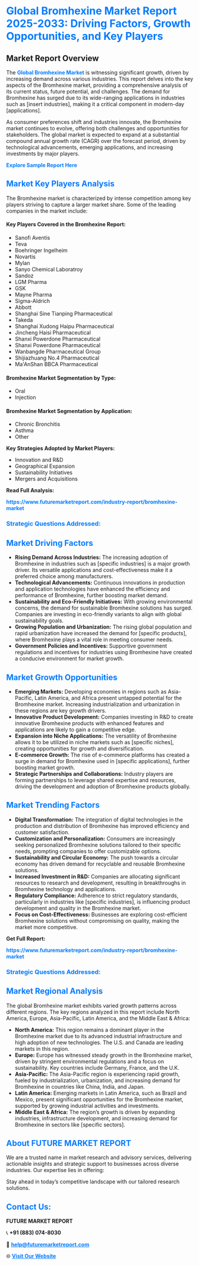 <h1 style="color: #007BFF;">Global Bromhexine Market Report 2025-2033: Driving Factors, Growth Opportunities, and Key Players</h1>

<section id="overview">
<h2>Market Report Overview</h2>
<p>The <a href="https://www.futuremarketreport.com/industry-report/bromhexine-market" style="color: #007BFF; text-decoration: none;"><strong>Global Bromhexine Market</strong></a> is witnessing significant growth, driven by increasing demand across various industries. This report delves into the key aspects of the Bromhexine market, providing a comprehensive analysis of its current status, future potential, and challenges. The demand for Bromhexine has surged due to its wide-ranging applications in industries such as [insert industries], making it a critical component in modern-day [applications].</p>
<p>As consumer preferences shift and industries innovate, the Bromhexine market continues to evolve, offering both challenges and opportunities for stakeholders. The global market is expected to expand at a substantial compound annual growth rate (CAGR) over the forecast period, driven by technological advancements, emerging applications, and increasing investments by major players.</p>
</section>

<section id="overview">
<p><a href="https://www.futuremarketreport.com/request-sample/reportId=90158" style="color: #007BFF; text-decoration: none;"><strong>Explore Sample Report Here</strong></a></p>
</section>

<section id="key-players">
<h2 style="color: #007BFF;">Market Key Players Analysis</h2>
<p>The Bromhexine market is characterized by intense competition among key players striving to capture a larger market share. Some of the leading companies in the market include:</p>
<h4>Key Players Covered in the Bromhexine Report:</h4>
<ul><li>Sanofi Aventis</li><li>Teva</li><li>Boehringer Ingelheim</li><li>Novartis</li><li>Mylan</li><li>Sanyo Chemical Laboratroy</li><li>Sandoz</li><li>LGM Pharma</li><li>GSK</li><li>Mayne Pharma</li><li>Sigma-Aldrich</li><li>Abbott</li><li>Shanghai Sine Tianping Pharmaceutical</li><li>Takeda</li><li>Shanghai Xudong Haipu Pharmaceutical</li><li>Jincheng Haisi Pharmaceutical</li><li>Shanxi Powerdone Pharmaceutical</li><li>Shanxi Powerdone Pharmaceutical</li><li>Wanbangde Pharmaceutical Group</li><li>Shijiazhuang No.4 Pharmaceutical</li><li>Ma&#039;AnShan BBCA Pharmaceutical</li></ul>
<h4>Bromhexine Market Segmentation by Type:</h4>
<ul><li>Oral</li><li>Injection</li></ul>

<h4>Bromhexine Market Segmentation by Application:</h4>
<ul><li>Chronic Bronchitis</li><li>Asthma</li><li>Other</li></ul>
<p><strong>Key Strategies Adopted by Market Players:</strong></p>
<ul>
<li>Innovation and R&D</li>
<li>Geographical Expansion</li>
<li>Sustainability Initiatives</li>
<li>Mergers and Acquisitions</li>
</ul>
</section>

<section>
<p><strong>Read Full Analysis: </strong></p><a href="https://www.futuremarketreport.com/industry-report/bromhexine-market" style="color: #007BFF; text-decoration: none;"><strong>https://www.futuremarketreport.com/industry-report/bromhexine-market</strong></a>
<h3 style="color: #007BFF;">Strategic Questions Addressed:</h3>
</section>

<section id="driving-factors">
<h2 style="color: #007BFF;">Market Driving Factors</h2>
<ul>
<li><strong>Rising Demand Across Industries:</strong> The increasing adoption of Bromhexine in industries such as [specific industries] is a major growth driver. Its versatile applications and cost-effectiveness make it a preferred choice among manufacturers.</li>
<li><strong>Technological Advancements:</strong> Continuous innovations in production and application technologies have enhanced the efficiency and performance of Bromhexine, further boosting market demand.</li>
<li><strong>Sustainability and Eco-Friendly Initiatives:</strong> With growing environmental concerns, the demand for sustainable Bromhexine solutions has surged. Companies are investing in eco-friendly variants to align with global sustainability goals.</li>
<li><strong>Growing Population and Urbanization:</strong> The rising global population and rapid urbanization have increased the demand for [specific products], where Bromhexine plays a vital role in meeting consumer needs.</li>
<li><strong>Government Policies and Incentives:</strong> Supportive government regulations and incentives for industries using Bromhexine have created a conducive environment for market growth.</li>
</ul>
</section>

<section id="growth-opportunities">
<h2 style="color: #007BFF;">Market Growth Opportunities</h2>
<ul>
<li><strong>Emerging Markets:</strong> Developing economies in regions such as Asia-Pacific, Latin America, and Africa present untapped potential for the Bromhexine market. Increasing industrialization and urbanization in these regions are key growth drivers.</li>
<li><strong>Innovative Product Development:</strong> Companies investing in R&D to create innovative Bromhexine products with enhanced features and applications are likely to gain a competitive edge.</li>
<li><strong>Expansion into Niche Applications:</strong> The versatility of Bromhexine allows it to be utilized in niche markets such as [specific niches], creating opportunities for growth and diversification.</li>
<li><strong>E-commerce Growth:</strong> The rise of e-commerce platforms has created a surge in demand for Bromhexine used in [specific applications], further boosting market growth.</li>
<li><strong>Strategic Partnerships and Collaborations:</strong> Industry players are forming partnerships to leverage shared expertise and resources, driving the development and adoption of Bromhexine products globally.</li>
</ul>
</section>

<section id="trending-factors">
<h2 style="color: #007BFF;">Market Trending Factors</h2>
<ul>
<li><strong>Digital Transformation:</strong> The integration of digital technologies in the production and distribution of Bromhexine has improved efficiency and customer satisfaction.</li>
<li><strong>Customization and Personalization:</strong> Consumers are increasingly seeking personalized Bromhexine solutions tailored to their specific needs, prompting companies to offer customizable options.</li>
<li><strong>Sustainability and Circular Economy:</strong> The push towards a circular economy has driven demand for recyclable and reusable Bromhexine solutions.</li>
<li><strong>Increased Investment in R&D:</strong> Companies are allocating significant resources to research and development, resulting in breakthroughs in Bromhexine technology and applications.</li>
<li><strong>Regulatory Compliance:</strong> Adherence to strict regulatory standards, particularly in industries like [specific industries], is influencing product development and quality in the Bromhexine market.</li>
<li><strong>Focus on Cost-Effectiveness:</strong> Businesses are exploring cost-efficient Bromhexine solutions without compromising on quality, making the market more competitive.</li>
</ul>
</section>

<section>
<p><strong>Get Full Report: </strong></p><a href="https://www.futuremarketreport.com/industry-report/bromhexine-market" style="color: #007BFF; text-decoration: none;"><strong>https://www.futuremarketreport.com/industry-report/bromhexine-market</strong></a>
<h3 style="color: #007BFF;">Strategic Questions Addressed:</h3>
</section>


<section id="regional-analysis">
<h2 style="color: #007BFF;">Market Regional Analysis</h2>
<p>The global Bromhexine market exhibits varied growth patterns across different regions. The key regions analyzed in this report include North America, Europe, Asia-Pacific, Latin America, and the Middle East & Africa:</p>
<ul>
<li><strong>North America:</strong> This region remains a dominant player in the Bromhexine market due to its advanced industrial infrastructure and high adoption of new technologies. The U.S. and Canada are leading markets in this region.</li>
<li><strong>Europe:</strong> Europe has witnessed steady growth in the Bromhexine market, driven by stringent environmental regulations and a focus on sustainability. Key countries include Germany, France, and the U.K.</li>
<li><strong>Asia-Pacific:</strong> The Asia-Pacific region is experiencing rapid growth, fueled by industrialization, urbanization, and increasing demand for Bromhexine in countries like China, India, and Japan.</li>
<li><strong>Latin America:</strong> Emerging markets in Latin America, such as Brazil and Mexico, present significant opportunities for the Bromhexine market, supported by growing industrial activities and investments.</li>
<li><strong>Middle East & Africa:</strong> The region’s growth is driven by expanding industries, infrastructure development, and increasing demand for Bromhexine in sectors like [specific sectors].</li>
</ul>
</section>

<footer>
<h2 style="color: #007BFF;">About FUTURE MARKET REPORT</h2>
<p>We are a trusted name in market research and advisory services, delivering actionable insights and strategic support to businesses across diverse industries. Our expertise lies in offering:</p>

<p>Stay ahead in today’s competitive landscape with our tailored research solutions.</p>

<h2 style="color: #007BFF;">Contact Us:</h2>
<p><strong>FUTURE MARKET REPORT</strong></p>
<p>📞 <strong>+91 (883) 074-8030</strong></p>
<p>📧 <strong><a href="mailto:help@futuremarketreport.com" style="color: #007BFF;">help@futuremarketreport.com</a></strong></p>
<p>🌐 <strong><a href="https://www.futuremarketreport.com/" style="color: #007BFF;">Visit Our Website</a></strong></p>
</footer>